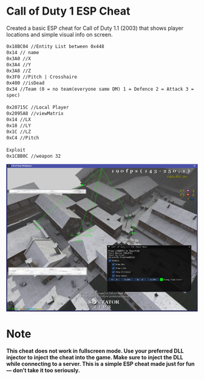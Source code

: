 # Call of Duty 1 ESP Cheat
Created a basic ESP cheat for Call of Duty 1.1 (2003) that shows player locations and simple visual info on screen.
```
0x18BC04 //Entity List between 0x448
0x14 // name
0x3A0 //X
0x3A4 //Y
0x3A8 //Z
0x3F0 //Pitch | Crosshaire
0x400 //isDead
0x34 //Team (0 = no team(everyone same DM) 1 = Defence 2 = Attack 3 = spec)

0x20715C //Local Player
0x2095A8 //viewMatrix
0x14 //LX
0x18 //LY
0x1C //LZ
0xC4 //Pitch

Exploit
0x1CBB0C //weapon 32
```

![Menu](https://github.com/fionnlee/Call-of-Duty-1-ESP-Cheat/blob/main/image/menu.png?raw=true)

# Note
<b>This cheat does not work in fullscreen mode. Use your preferred DLL injector to inject the cheat into the game.
Make sure to inject the DLL while connecting to a server.
This is a simple ESP cheat made just for fun — don’t take it too seriously.</b>

